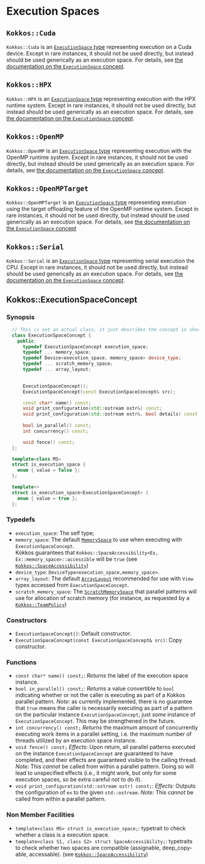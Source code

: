 
# Execution Spaces


## `Kokkos::Cuda`

`Kokkos::Cuda` is an [`ExecutionSpace` type](ExecutionSpaceConcept) representing execution on a Cuda device.  Except in rare instances, it should not be used directly, but instead should be used generically as an execution space.  For details, see [the documentation on the `ExecutionSpace` concept](ExecutionSpaceConcept).

## `Kokkos::HPX`

`Kokkos::HPX` is an [`ExecutionSpace` type](ExecutionSpaceConcept) representing execution with the HPX runtime system.  Except in rare instances, it should not be used directly, but instead should be used generically as an execution space.  For details, see [the documentation on the `ExecutionSpace` concept](ExecutionSpaceConcept).

## `Kokkos::OpenMP`

`Kokkos::OpenMP` is an [`ExecutionSpace` type](ExecutionSpaceConcept) representing execution with the OpenMP runtime system.  Except in rare instances, it should not be used directly, but instead should be used generically as an execution space.  For details, see [the documentation on the `ExecutionSpace` concept](ExecutionSpaceConcept).

## `Kokkos::OpenMPTarget`

`Kokkos::OpenMPTarget` is an [`ExecutionSpace` type](ExecutionSpaceConcept) representing execution using the target offloading feature of the OpenMP runtime system.  Except in rare instances, it should not be used directly, but instead should be used generically as an execution space.  For details, see [the documentation on the `ExecutionSpace` concept](ExecutionSpaceConcept)


## `Kokkos::Serial`

`Kokkos::Serial` is an [`ExecutionSpace` type](ExecutionSpaceConcept) representing serial execution the CPU.  Except in rare instances, it should not be used directly, but instead should be used generically as an execution space.  For details, see [the documentation on the `ExecutionSpace` concept](ExecutionSpaceConcept).



## Kokkos::ExecutionSpaceConcept

### Synopsis

```c++
  // This is not an actual class, it just describes the concept in shorthand
  class ExecutionSpaceConcept {
    public: 
      typedef ExecutionSpaceConcept execution_space;
      typedef ... memory_space;
      typedef Device<execution_space, memory_space> device_type;
      typedef ... scratch_memory_space;
      typedef ... array_layout;
      

      ExecutionSpaceConcept();
      ExecutionSpaceConcept(const ExecutionSpaceConcept& src);

      const char* name() const;
      void print_configuration(std::ostream ostr&) const;
      void print_configuration(std::ostream ostr&, bool details) const;
      
      bool in_parallel() const;
      int concurrency() const;

      void fence() const;
  };

  template<class MS>
  struct is_execution_space {
    enum { value = false };
  };

  template<>
  struct is_execution_space<ExecutionSpaceConcept> {
    enum { value = true };
  };
```

### Typedefs

  * `execution_space`: The self type;
  * `memory_space`: The default [`MemorySpace`](MemorySpaceConcept) to use when executing with `ExecutionSpaceConcept`.  
                    Kokkos guarantees that `Kokkos::SpaceAccessibility<Ex, Ex::memory_space>::accessible` will be `true` 
                    (see [`Kokkos::SpaceAccessibility`](Kokkos%3A%3ASpaceAccessibility))
  * `device_type`: `DeviceType<execution_space,memory_space>`.
  * `array_layout`: The default [`ArrayLayout`](ArrayLayoutConcept) recommended for use with `View` types accessed from `ExecutionSpaceConcept`.
  * `scratch_memory_space`: The [`ScratchMemorySpace`](ScratchMemorySpaceConcept) that parallel patterns will use for allocation of scratch memory 
                            (for instance, as requested by a [`Kokkos::TeamPolicy`](Kokkos%3A%3ATeamPolicy))

### Constructors

  * `ExecutionSpaceConcept()`: Default constructor.
  * `ExecutionSpaceConcept(const ExecutionSpaceConcept& src)`: Copy constructor.

### Functions

  * `const char* name() const;`: *Returns* the label of the execution space instance.
  * `bool in_parallel() const;`: *Returns* a value convertible to `bool` indicating whether or not the caller is executing as part of a Kokkos parallel pattern.
        *Note:* as currently implemented, there is no guarantee that `true` means the caller is necessarily executing as 
        part of a pattern on the particular instance `ExecutionSpaceConcept`; just *some* instance of `ExecutionSpaceConcept`.  This may be strengthened in the future.
  * `int concurrency() const;` *Returns* the maximum amount of concurrently executing work items in a parallel setting, i.e. the maximum number of threads utilized by an execution space instance.
  * `void fence() const;` *Effects:* Upon return, all parallel patterns executed on the instance `ExecutionSpaceConcept` are guaranteed to have completed, 
                          and their effects are guaranteed visible to the calling thread. 
                          *Note:* This *cannot* be called from within a parallel pattern.  Doing so will lead to unspecified effects 
                          (i.e., it might work, but only for some execution spaces, so be extra careful not to do it).
  * `void print_configuration(std::ostream ostr) const;`: *Effects:* Outputs the configuration of `ex` to the given `std::ostream`.
        *Note:* This *cannot* be called from within a parallel pattern.

### Non Member Facilities

  * `template<class MS> struct is_execution_space;`: typetrait to check whether a class is a execution space.
  * `template<class S1, class S2> struct SpaceAccessibility;`: typetraits to check whether two spaces are compatible (assignable, deep_copy-able, accessable). 
          (see [`Kokkos::SpaceAccessibility`](Kokkos%3A%3ASpaceAccessibility))

